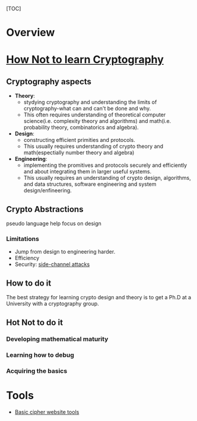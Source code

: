 [TOC]

# Overview



# [How Not to learn Cryptography](http://outsourcedbits.org/2014/11/11/how-not-to-learn-cryptography/)

## Cryptography aspects

- **Theory**:
    + stydying cryptography and understanding the limits of
      cryptography-what can and can't be done and why.
    + This often requires understanding of theoretical computer
      science(i.e. complexity theory and algorithms) and
      math(i.e. probability theory, combinatorics and algebra).
- **Design**:
    + constructing efficient primities and protocols.
    + This usually requires understanding of crypto theory and
      math(espectially number theory and algebra)
- **Engineering**:
    + implementing the promitives and protocols securely and efficiently
      and about integrating them in larger useful systems.
    + This usually requires an understanding of crypto design,
      algorithms, and data structures, software engineering and system
      design/enfineering.

## Crypto Abstractions

pseudo language help focus on design

### Limitations

- Jump from design to engineering harder.
- Efficiency
- Security: [side-channel attacks](http://en.wikipedia.org/wiki/Side_channel_attack)

## How to do it

The best strategy for learning crypto design and theory is to get a Ph.D
at a University with a cryptography group.

## Hot Not to do it

### Developing mathematical maturity




### Learning how to debug




### Acquiring the basics

# Tools

- [Basic cipher website tools](http://rumkin.com/tools/cipher/)
